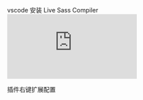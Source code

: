 vscode 安装 Live Sass Compiler
![官方文档](https://github.com/ritwickdey/vscode-live-sass-compiler/blob/master/docs/settings.md)

插件右键扩展配置

```javascript

```
